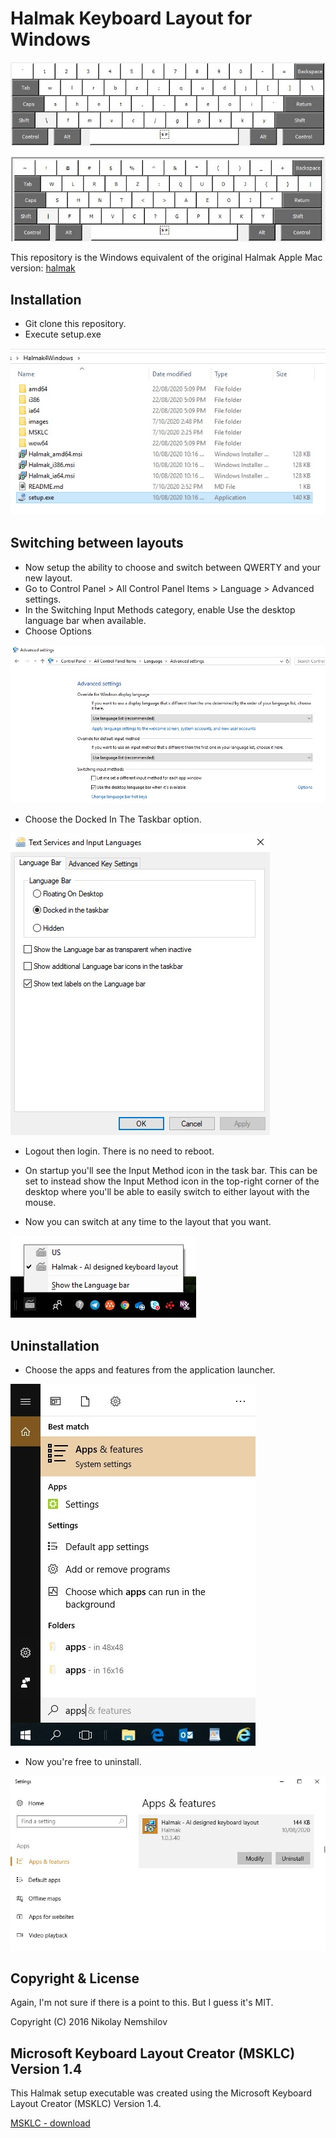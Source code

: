 # Halmak Keyboard Layout for Windows

![](images/halmak.jpg)

![](images/halmak-shift.jpg)

This repository is the Windows equivalent of the original Halmak Apple Mac version:
[halmak](https://github.com/MadRabbit/halmak)

## Installation

* Git clone this repository.
* Execute setup.exe

![](images/installation.jpg)


## Switching between layouts

* Now setup the ability to choose and switch between QWERTY and your new layout. 
* Go to Control Panel > All Control Panel Items > Language > Advanced settings. 
* In the Switching Input Methods category, enable Use the desktop language bar when available.
* Choose Options

![](images/language.jpg)

* Choose the Docked In The Taskbar option.

![](images/language.options.jpg)

* Logout then login. There is no need to reboot.

* On startup you'll see the Input Method icon in the task bar. This can be set to instead show the Input Method icon in the top-right corner of the desktop where you'll be able to easily switch to either layout with the mouse. 

* Now you can switch at any time to the layout that you want.

![](images/taskbar.jpg)

## Uninstallation

* Choose the apps and features from the application launcher.

![](images/choose.apps.jpg)

* Now you're free to uninstall.

![](images/uninstall.jpg)

## Copyright & License

Again, I'm not sure if there is a point to this. But I guess it's MIT.

Copyright (C) 2016 Nikolay Nemshilov




## Microsoft Keyboard Layout Creator (MSKLC) Version 1.4
This Halmak setup executable was created using the Microsoft Keyboard Layout Creator (MSKLC) Version 1.4.

[MSKLC - download](https://www.microsoft.com/en-us/download/details.aspx?id=102134)

